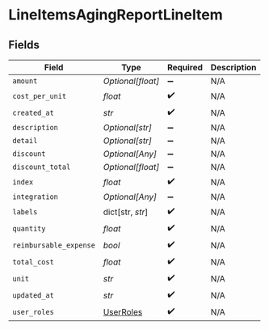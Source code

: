 # LineItemsAgingReportLineItem


## Fields

| Field                                         | Type                                          | Required                                      | Description                                   |
| --------------------------------------------- | --------------------------------------------- | --------------------------------------------- | --------------------------------------------- |
| `amount`                                      | *Optional[float]*                             | :heavy_minus_sign:                            | N/A                                           |
| `cost_per_unit`                               | *float*                                       | :heavy_check_mark:                            | N/A                                           |
| `created_at`                                  | *str*                                         | :heavy_check_mark:                            | N/A                                           |
| `description`                                 | *Optional[str]*                               | :heavy_minus_sign:                            | N/A                                           |
| `detail`                                      | *Optional[str]*                               | :heavy_minus_sign:                            | N/A                                           |
| `discount`                                    | *Optional[Any]*                               | :heavy_minus_sign:                            | N/A                                           |
| `discount_total`                              | *Optional[float]*                             | :heavy_minus_sign:                            | N/A                                           |
| `index`                                       | *float*                                       | :heavy_check_mark:                            | N/A                                           |
| `integration`                                 | *Optional[Any]*                               | :heavy_minus_sign:                            | N/A                                           |
| `labels`                                      | dict[str, *str*]                              | :heavy_check_mark:                            | N/A                                           |
| `quantity`                                    | *float*                                       | :heavy_check_mark:                            | N/A                                           |
| `reimbursable_expense`                        | *bool*                                        | :heavy_check_mark:                            | N/A                                           |
| `total_cost`                                  | *float*                                       | :heavy_check_mark:                            | N/A                                           |
| `unit`                                        | *str*                                         | :heavy_check_mark:                            | N/A                                           |
| `updated_at`                                  | *str*                                         | :heavy_check_mark:                            | N/A                                           |
| `user_roles`                                  | [UserRoles](../../models/shared/userroles.md) | :heavy_check_mark:                            | N/A                                           |